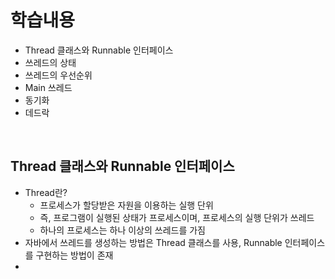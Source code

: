 # 학습내용
- Thread 클래스와 Runnable 인터페이스
- 쓰레드의 상태
- 쓰레드의 우선순위
- Main 쓰레드
- 동기화
- 데드락

</br>

## Thread 클래스와 Runnable 인터페이스
- Thread란?
  - 프로세스가 할당받은 자원을 이용하는 실행 단위
  - 즉, 프로그램이 실행된 상태가 프로세스이며, 프로세스의 실행 단위가 쓰레드
  - 하나의 프로세스는 하나 이상의 쓰레드를 가짐
- 자바에서 쓰레드를 생성하는 방법은 Thread 클래스를 사용, Runnable 인터페이스를 구현하는 방법이 존재
- 
